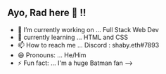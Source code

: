 ## Ayo, Rad here 👋 !!




- 🔭 I’m currently working on ... Full Stack Web Dev
- 🌱 currently learning ... HTML and CSS
- 📫 How to reach me ... Discord : shaby.eth#7893 
- 😄 Pronouns: ... He/Him   
- ⚡ Fun fact: ... I'm a huge Batman fan
-->
